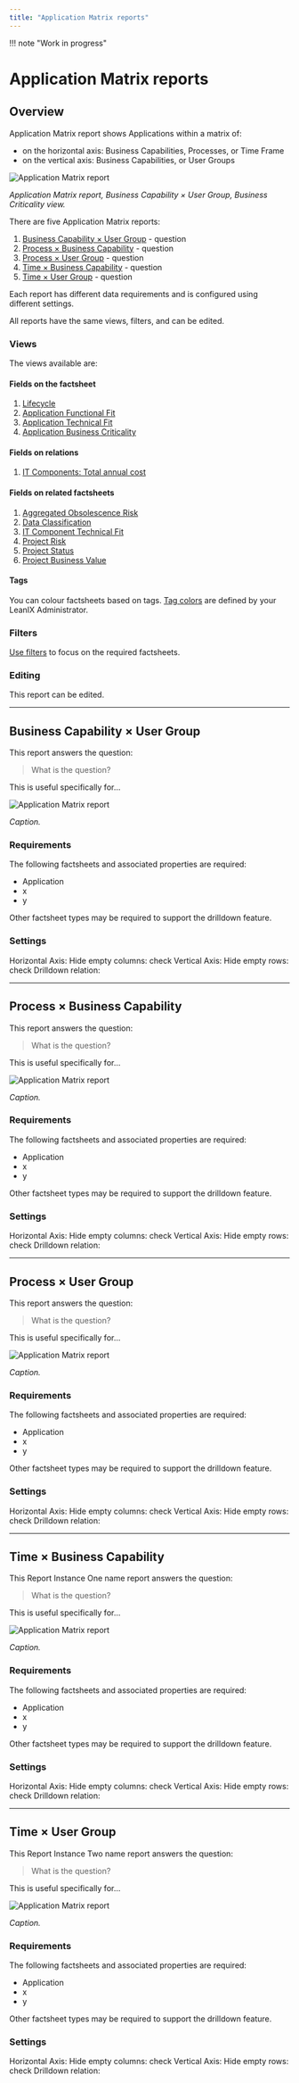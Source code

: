 ```yaml
---
title: "Application Matrix reports"
---
```


!!! note "Work in progress"

# Application Matrix reports

## Overview

Application Matrix report shows Applications within a matrix of:

- on the horizontal axis: Business Capabilities, Processes, or Time Frame
- on the vertical axis: Business Capabilities, or User Groups

![Application Matrix report](/assets/images/application-matrix-bc-ug.png)  

*Application Matrix report, Business Capability × User Group, Business Criticality view.*

There are five Application Matrix reports: 

1. [Business Capability × User Group](#business-capability-user-group) - question
1. [Process × Business Capability](#process-business-capability) - question
1. [Process × User Group](#process-user-group) - question
1. [Time × Business Capability](#time-business-capability) - question
1. [Time × User Group](#time-user-group) - question

Each report has different data requirements and is configured using different settings.

All reports have the same views, filters, and can be edited. 


### Views

The views available are:

#### Fields on the factsheet 

1. [Lifecycle][lifecycle-view]
1. [Application Functional Fit][application-functional-fit-view]
1. [Application Technical Fit][application-technical-fit-view]
1. [Application Business Criticality][application-business-criticality-view]

#### Fields on relations

1. [IT Components: Total annual cost][application-total-annual-cost-view]

#### Fields on related factsheets

1. [Aggregated Obsolescence Risk][aggregated-obsolescence-risk-view]
1. [Data Classification][data-classification-view]
1. [IT Component Technical Fit][application-technical-fit-view]
1. [Project Risk][project-risk-view]
1. [Project Status][project-status-view]
1. [Project Business Value][project-business-value-view]

#### Tags

You can colour factsheets based on tags. [Tag colors](https://docs.leanix.net/docs/maintain-your-tags) are defined by your LeanIX Administrator.

### Filters

[Use filters][report-filters] to focus on the required factsheets.

### Editing

This report can be edited.

--- 

## Business Capability × User Group

This report answers the question:

> What is the question?

This is useful specifically for... 

![Application Matrix report](/assets/images/application-matrix-bc-ug.png)  

*Caption.*

### Requirements

The following factsheets and associated properties are required:

- Application
- x
- y

Other factsheet types may be required to support the drilldown feature. 

### Settings

Horizontal Axis: 
Hide empty columns: check
Vertical Axis:
Hide empty rows: check
Drilldown relation: 
 
--- 

## Process × Business Capability 

This report answers the question:

> What is the question?

This is useful specifically for... 

![Application Matrix report](/assets/images/application-matrix-process-bc.png)  

*Caption.*

### Requirements

The following factsheets and associated properties are required:

- Application
- x
- y

Other factsheet types may be required to support the drilldown feature. 

### Settings

Horizontal Axis: 
Hide empty columns: check
Vertical Axis:
Hide empty rows: check
Drilldown relation: 

--- 

## Process × User Group

This report answers the question:

> What is the question?

This is useful specifically for... 

![Application Matrix report](/assets/images/application-matrix-process-ug.png)  

*Caption.*

### Requirements

The following factsheets and associated properties are required:

- Application
- x
- y

Other factsheet types may be required to support the drilldown feature. 

### Settings

Horizontal Axis: 
Hide empty columns: check
Vertical Axis:
Hide empty rows: check
Drilldown relation: 
 



--- 

## Time × Business Capability 

This Report Instance One name report answers the question:

> What is the question?

This is useful specifically for... 

![Application Matrix report](/assets/images/application-matrix-time-bc.png)  

<!--
![](https://www.leanix.net/hubfs/2019%20LX%20Website/General/Illu/apmkey-strategic-priorities-8-Col-XL.svg)
-->
*Caption.*

### Requirements

The following factsheets and associated properties are required:

- Application
- x
- y

Other factsheet types may be required to support the drilldown feature. 

### Settings

Horizontal Axis: 
Hide empty columns: check
Vertical Axis:
Hide empty rows: check
Drilldown relation: 
 


--- 

## Time × User Group

This Report Instance Two name report answers the question:

> What is the question?

This is useful specifically for... 

![Application Matrix report](/assets/images/application-matrix-time-ug.png)  

*Caption.*

### Requirements

The following factsheets and associated properties are required:

- Application
- x
- y

Other factsheet types may be required to support the drilldown feature. 

### Settings

Horizontal Axis: 
Hide empty columns: check
Vertical Axis:
Hide empty rows: check
Drilldown relation: 
 

<!-- view links -->

[lifecycle-view]: https://docs.leanix.net/docs/reporting-views#1-lifecycle
[application-functional-fit-view]: https://docs.leanix.net/docs/reporting-views#2-functional-fit
[application-technical-fit-view]: https://docs.leanix.net/docs/reporting-views#3-technical-fit
[it-component-technical-fit]: https://docs.leanix.net/docs/reporting-views#3-technical-fit
[application-business-criticality-view]: https://docs.leanix.net/docs/reporting-views#4-business-criticality
[aggregated-obsolescence-risk-view]: https://docs.leanix.net/docs/reporting-views#5-technology-risk
[project-risk-view]: https://docs.leanix.net/docs/reporting-views#6-project-risk
[project-status-view]: https://docs.leanix.net/docs/reporting-views#7-project-status
[project-cost-view]: https://docs.leanix.net/docs/reporting-views#8-project-business-value-budget-opex--capex
[project-business-value-view]: https://docs.leanix.net/docs/reporting-views#9-project-business-value-npv
[provider-quality-view]: https://docs.leanix.net/docs/reporting-views#10-provider-quality
[provider-criticality-view]: https://docs.leanix.net/docs/reporting-views#11-provider-criticality
[application-total-annual-cost-view]: https://docs.leanix.net/docs/reporting-views#12-it-componentsapplications-total-annual-cost
[it-component-resource-classification]: https://docs.leanix.net/docs/reporting-views#13-technical-stacksit-components-resource-classification
[data-classification-view]: https://docs.leanix.net/docs/reporting-views#14-data-object-application-data-classification

<!-- other links -->

[report-filters]: https://docs.leanix.net/docs/searching-and-filtering-functions-in-leanix#searching-in-reports
